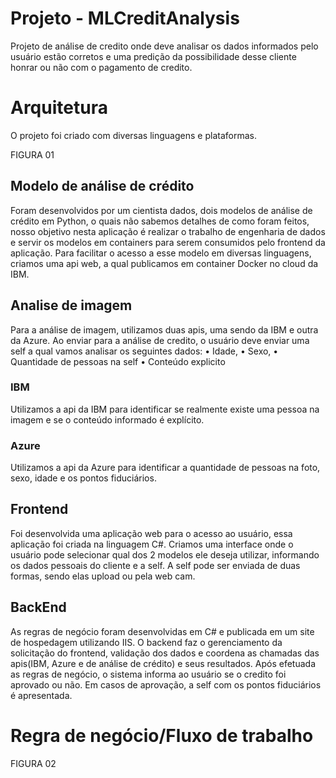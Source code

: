 # Projeto - MLCreditAnalysis

Projeto de análise de credito onde deve analisar os dados informados pelo usuário estão corretos e uma predição da possibilidade desse cliente honrar ou não com o pagamento de credito.

# Arquitetura
O projeto foi criado com diversas linguagens e plataformas.

FIGURA 01

## Modelo de análise de crédito
Foram desenvolvidos por um cientista dados, dois modelos de análise de crédito em Python, o quais não sabemos detalhes de como foram feitos, nosso objetivo nesta aplicação é realizar o trabalho de engenharia de dados e servir os modelos em containers para serem consumidos pelo frontend da aplicação. Para facilitar o acesso a esse modelo em diversas linguagens, criamos uma api web, a qual publicamos em container Docker no cloud da IBM.

## Analise de imagem
Para a análise de imagem, utilizamos duas apis, uma sendo da IBM e outra da Azure.
Ao enviar para a análise de credito, o usuário deve enviar uma self a qual vamos analisar os seguintes dados:
•	Idade, 
•	Sexo, 
•	Quantidade de pessoas na self
•	Conteúdo explicito

### IBM
Utilizamos a api da IBM para identificar se realmente existe uma pessoa na imagem e se o conteúdo informado é explícito.

### Azure
Utilizamos a api da Azure para identificar a quantidade de pessoas na foto, sexo, idade e os pontos fiduciários.

## Frontend
Foi desenvolvida uma aplicação web para o acesso ao usuário, essa aplicação foi criada na linguagem C#.
Criamos uma interface onde o usuário pode selecionar qual dos 2 modelos ele deseja utilizar, informando os dados pessoais do cliente e a self.
A self pode ser enviada de duas formas, sendo elas upload ou pela web cam.

## BackEnd
As regras de negócio foram desenvolvidas em C# e publicada em um site de hospedagem utilizando IIS.
O backend faz o gerenciamento da solicitação do frontend, validação dos dados e coordena as chamadas das apis(IBM, Azure e de análise de crédito) e seus resultados.
Após efetuada as regras de negócio, o sistema informa ao usuário se o credito foi aprovado ou não. Em casos de aprovação, a self com os pontos fiduciários é apresentada.

# Regra de negócio/Fluxo de trabalho

FIGURA 02

